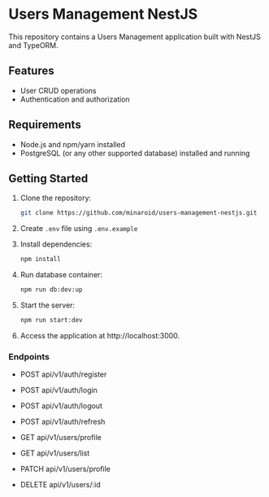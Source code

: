 # Users Management NestJS

This repository contains a Users Management application built with NestJS and TypeORM.

## Features

- User CRUD operations
- Authentication and authorization

## Requirements

- Node.js and npm/yarn installed
- PostgreSQL (or any other supported database) installed and running

## Getting Started

1. Clone the repository:

   ```bash
   git clone https://github.com/minaroid/users-management-nestjs.git

2. Create `.env` file using `.env.example`

3. Install dependencies:

   ```bash
   npm install

4. Run database container:

   ```bash
   npm run db:dev:up

5. Start the server:

   ```bash
   npm run start:dev

6. Access the application at http://localhost:3000.  


 ### Endpoints

- POST    api/v1/auth/register
- POST    api/v1/auth/login
- POST    api/v1/auth/logout
- POST    api/v1/auth/refresh

- GET     api/v1/users/profile
- GET     api/v1/users/list
- PATCH   api/v1/users/profile
- DELETE  api/v1/users/:id
